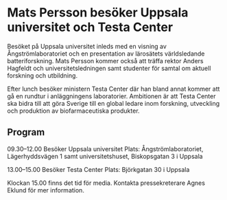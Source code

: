 # Mats Persson besöker Uppsala universitet och Testa Center

Besöket på Uppsala universitet inleds med en visning av Ångströmlaboratoriet och en presentation av lärosätets världsledande batteriforskning. Mats Persson kommer också att träffa rektor Anders Hagfeldt och universitetsledningen samt studenter för samtal om aktuell forskning och utbildning.

Efter lunch besöker ministern Testa Center där han bland annat kommer att gå en rundtur i anläggningens laboratorier. Ambitionen är att Testa Center ska bidra till att göra Sverige till en global ledare inom forskning, utveckling och produktion av biofarmaceutiska produkter.

## Program

09.30–12.00 Besöker Uppsala universitet
Plats: Ångströmlaboratoriet, Lägerhyddsvägen 1 samt universitetshuset, Biskopsgatan 3 i Uppsala

13.00–15.00 Besöker Testa Center
Plats: Björkgatan 30 i Uppsala

Klockan 15.00 finns det tid för media. Kontakta pressekreterare Agnes Eklund för mer information.
